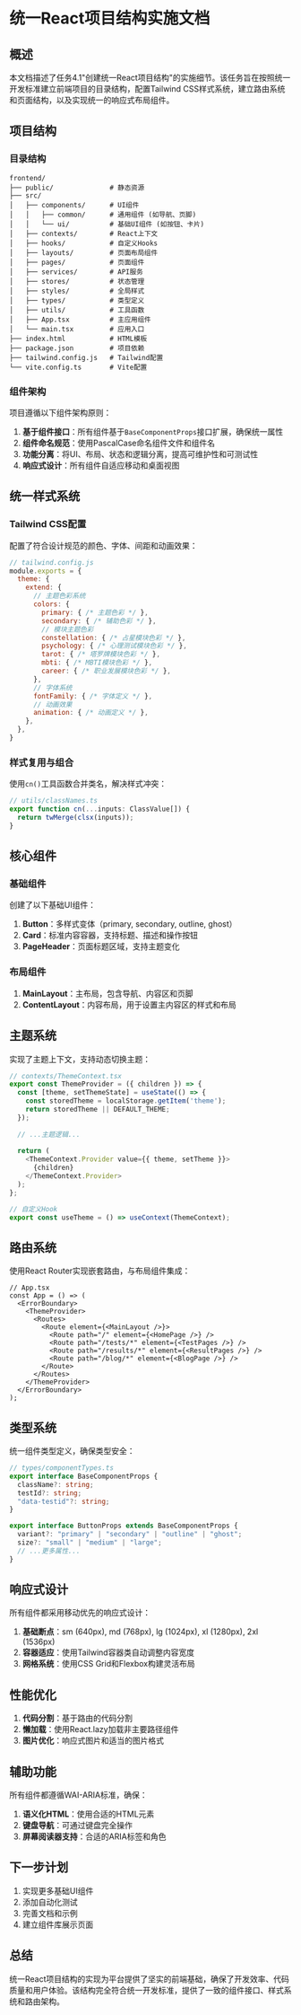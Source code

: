 # 统一React项目结构实施文档

## 概述

本文档描述了任务4.1"创建统一React项目结构"的实施细节。该任务旨在按照统一开发标准建立前端项目的目录结构，配置Tailwind CSS样式系统，建立路由系统和页面结构，以及实现统一的响应式布局组件。

## 项目结构

### 目录结构

```
frontend/
├── public/              # 静态资源
├── src/
│   ├── components/      # UI组件
│   │   ├── common/      # 通用组件 (如导航、页脚)
│   │   └── ui/          # 基础UI组件 (如按钮、卡片)
│   ├── contexts/        # React上下文
│   ├── hooks/           # 自定义Hooks
│   ├── layouts/         # 页面布局组件
│   ├── pages/           # 页面组件
│   ├── services/        # API服务
│   ├── stores/          # 状态管理
│   ├── styles/          # 全局样式
│   ├── types/           # 类型定义
│   ├── utils/           # 工具函数
│   ├── App.tsx          # 主应用组件
│   └── main.tsx         # 应用入口
├── index.html           # HTML模板
├── package.json         # 项目依赖
├── tailwind.config.js   # Tailwind配置
└── vite.config.ts       # Vite配置
```

### 组件架构

项目遵循以下组件架构原则：

1. **基于组件接口**：所有组件基于`BaseComponentProps`接口扩展，确保统一属性
2. **组件命名规范**：使用PascalCase命名组件文件和组件名
3. **功能分离**：将UI、布局、状态和逻辑分离，提高可维护性和可测试性
4. **响应式设计**：所有组件自适应移动和桌面视图

## 统一样式系统

### Tailwind CSS配置

配置了符合设计规范的颜色、字体、间距和动画效果：

```javascript
// tailwind.config.js
module.exports = {
  theme: {
    extend: {
      // 主题色彩系统
      colors: {
        primary: { /* 主题色彩 */ },
        secondary: { /* 辅助色彩 */ },
        // 模块主题色彩
        constellation: { /* 占星模块色彩 */ },
        psychology: { /* 心理测试模块色彩 */ },
        tarot: { /* 塔罗牌模块色彩 */ },
        mbti: { /* MBTI模块色彩 */ },
        career: { /* 职业发展模块色彩 */ },
      },
      // 字体系统
      fontFamily: { /* 字体定义 */ },
      // 动画效果
      animation: { /* 动画定义 */ },
    },
  },
}
```

### 样式复用与组合

使用`cn()`工具函数合并类名，解决样式冲突：

```typescript
// utils/classNames.ts
export function cn(...inputs: ClassValue[]) {
  return twMerge(clsx(inputs));
}
```

## 核心组件

### 基础组件

创建了以下基础UI组件：

1. **Button**：多样式变体（primary, secondary, outline, ghost）
2. **Card**：标准内容容器，支持标题、描述和操作按钮
3. **PageHeader**：页面标题区域，支持主题变化

### 布局组件

1. **MainLayout**：主布局，包含导航、内容区和页脚
2. **ContentLayout**：内容布局，用于设置主内容区的样式和布局

## 主题系统

实现了主题上下文，支持动态切换主题：

```typescript
// contexts/ThemeContext.tsx
export const ThemeProvider = ({ children }) => {
  const [theme, setThemeState] = useState(() => {
    const storedTheme = localStorage.getItem('theme');
    return storedTheme || DEFAULT_THEME;
  });
  
  // ...主题逻辑...
  
  return (
    <ThemeContext.Provider value={{ theme, setTheme }}>
      {children}
    </ThemeContext.Provider>
  );
};

// 自定义Hook
export const useTheme = () => useContext(ThemeContext);
```

## 路由系统

使用React Router实现嵌套路由，与布局组件集成：

```tsx
// App.tsx
const App = () => (
  <ErrorBoundary>
    <ThemeProvider>
      <Routes>
        <Route element={<MainLayout />}>
          <Route path="/" element={<HomePage />} />
          <Route path="/tests/*" element={<TestPages />} />
          <Route path="/results/*" element={<ResultPages />} />
          <Route path="/blog/*" element={<BlogPage />} />
        </Route>
      </Routes>
    </ThemeProvider>
  </ErrorBoundary>
);
```

## 类型系统

统一组件类型定义，确保类型安全：

```typescript
// types/componentTypes.ts
export interface BaseComponentProps {
  className?: string;
  testId?: string;
  "data-testid"?: string;
}

export interface ButtonProps extends BaseComponentProps {
  variant?: "primary" | "secondary" | "outline" | "ghost";
  size?: "small" | "medium" | "large";
  // ...更多属性...
}
```

## 响应式设计

所有组件都采用移动优先的响应式设计：

1. **基础断点**：sm (640px), md (768px), lg (1024px), xl (1280px), 2xl (1536px)
2. **容器适应**：使用Tailwind容器类自动调整内容宽度
3. **网格系统**：使用CSS Grid和Flexbox构建灵活布局

## 性能优化

1. **代码分割**：基于路由的代码分割
2. **懒加载**：使用React.lazy加载非主要路径组件
3. **图片优化**：响应式图片和适当的图片格式

## 辅助功能

所有组件都遵循WAI-ARIA标准，确保：

1. **语义化HTML**：使用合适的HTML元素
2. **键盘导航**：可通过键盘完全操作
3. **屏幕阅读器支持**：合适的ARIA标签和角色

## 下一步计划

1. 实现更多基础UI组件
2. 添加自动化测试
3. 完善文档和示例
4. 建立组件库展示页面

## 总结

统一React项目结构的实现为平台提供了坚实的前端基础，确保了开发效率、代码质量和用户体验。该结构完全符合统一开发标准，提供了一致的组件接口、样式系统和路由架构。 